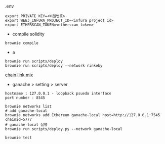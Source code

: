 .env 
```config
export PRIVATE_KEY=<비밀번호>
export WEB3_INFURA_PROJECT_ID=<infura project id>
export ETHERSCAN_TOKEN=<etherscan token>
```


- compile solidity
```
brownie compile
```
- a

```
brownie run scripts/deploy
brownie run scripts/deploy --network rinkeby
```
[chain link mix](https://github.com/smartcontractkit/chainlink-mix)


- ganache > setting > server
```
hostname : 127.0.0.1 - loopback psuedo interface
port number : 8545

```

```
brownie networks list
# add ganache-local
brownie networks add Ethereum ganache-local host=http://127.0.0.1:7545 chainid=5777
# ganache-local 실행
brownie run scripts/deploy.py --network ganache-local

```

```
brownie test
```